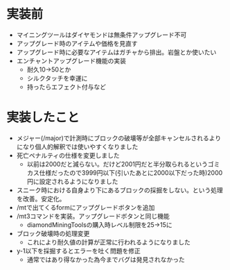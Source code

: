 # 実装前
- マイニングツールはダイヤモンドは無条件アップグレード不可
- アップグレード時のアイテムや価格を見直す
- アップグレード時に必要なアイテムはガチャから排出。岩盤とか使いたい
- エンチャントアップグレード機能の実装
  - 耐久10->50とか
  - シルクタッチを幸運に
  - 持ったらエフェクト付与など
# 実装したこと
- メジャー(/major)で計測時にブロックの破壊等が全部キャンセルされるよりになり個人的解釈では使いやすくなりました
- 死亡ペナルティの仕様を変更しました
  - 以前は2000だと減らない。だけど2001円だと半分取られるというゴミカス仕様だったので3999円以下(引いたあとに2000以下だった時)2000円に設定されるようになりました 
- スニーク時における自身より下にあるブロックの採掘をしない。という処理を改善。安定化。
- /mtで出てくるformにアップグレードボタンを追加
- /mt3コマンドを実装。アップグレードボタンと同じ機能
  - diamondMiningToolsの購入時レベル制限を25->15に
- ブロック破壊時の処理変更 
  - これにより耐久値の計算が正常に行われるようになりました
- y-1以下を採掘するとエラーを吐く問題を修正
  - 通常ではあり得なかった為今までバグは発見されなかった